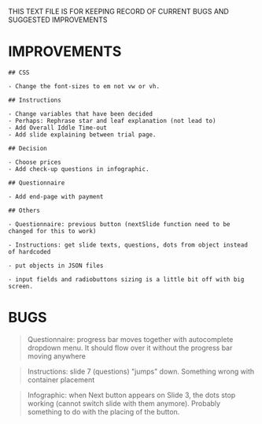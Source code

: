 THIS TEXT FILE IS FOR KEEPING RECORD OF CURRENT BUGS AND SUGGESTED IMPROVEMENTS


# IMPROVEMENTS

    ## CSS 

    - Change the font-sizes to em not vw or vh. 
    
    ## Instructions

    - Change variables that have been decided
    - Perhaps: Rephrase star and leaf explanation (not lead to)
    - Add Overall Iddle Time-out
    - Add slide explaining between trial page. 

    ## Decision

    - Choose prices
    - Add check-up questions in infographic. 

    ## Questionnaire

    - Add end-page with payment

    ## Others

    - Questionnaire: previous button (nextSlide function need to be changed for this to work)

    - Instructions: get slide texts, questions, dots from object instead of hardcoded

    - put objects in JSON files

    - input fields and radiobuttons sizing is a little bit off with big screen.  

# BUGS 


> Questionnaire: progress bar moves together with autocomplete dropdown menu. It should flow over it without the progress bar moving anywhere

> Instructions: slide 7 (questions) "jumps" down. Something wrong with container placement

> Infographic: when Next button appears on Slide 3, the dots stop working (cannot switch slide with them anymore). Probably something to do with the placing of the button. 
